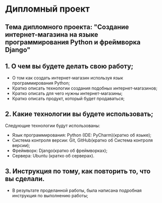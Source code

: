 # Дипломный проект
## Тема дипломного проекта: "Создание интернет-магазина на языке программирования Python и фреймворка Django"
## 1. О чем вы будете делать свою работу;
- О том как создать интернет-магазин используя язык программирования Python;
- Кратко описать технологии создания подобных интернет-магазинов;
- Кратко описать для чего нужны интернет-магазины;
- Кратко описать продукт, который будет продаваться;
## 2. Какие технологии вы будете использовать;
Следующие технологии будут использованы:
- Язык программирования: Python (IDE: PyCharm)(кратко об языке);
- Система контроля версии: Git, GitHub(кратко об Система контроля версии);
- Фреймворк: Django(кратко об фреймворках);
- Сервера: Ubuntu (кратко об серверах).
## 3. Инструкция по тому, как повторить то, что вы сделали.
- В результате проделанной работы, была написана подробная инструкция по выполнению
работы;